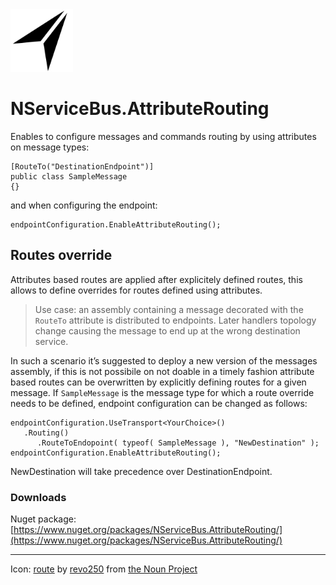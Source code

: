 <img src="assets/icon.png" width="100" />

# NServiceBus.AttributeRouting

Enables to configure messages and commands routing by using attributes on message types:

```
[RouteTo("DestinationEndpoint")]
public class SampleMessage
{}
```

and when configuring the endpoint:

```
endpointConfiguration.EnableAttributeRouting();
```

## Routes override

Attributes based routes are applied after explicitely defined routes, this allows to define overrides for routes defined using attributes.

> Use case: an assembly containing a message decorated with the `RouteTo` attribute is distributed to endpoints. Later handlers topology change causing the message to end up at the wrong destination service.

In such a scenario it’s suggested to deploy a new version of the messages assembly, if this is not possibile on not doable in a timely fashion attribute based routes can be overwritten by explicitly defining routes for a given message. If `SampleMessage` is the message type for which a route override needs to be defined, endpoint configuration can be changed as follows:

```
endpointConfiguration.UseTransport<YourChoice>()
   .Routing()
      .RouteToEndopoint( typeof( SampleMessage ), "NewDestination" );
endpointConfiguration.EnableAttributeRouting();
```

NewDestination will take precedence over DestinationEndpoint.

### Downloads

Nuget package: [https://www.nuget.org/packages/NServiceBus.AttributeRouting/](https://www.nuget.org/packages/NServiceBus.AttributeRouting/)

---

Icon: [route](https://thenounproject.com/search/?q=route&i=1720675) by [revo250](https://thenounproject.com/revo125cc/) from [the Noun Project](https://thenounproject.com/)
